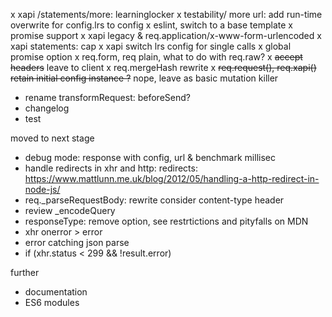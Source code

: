 x xapi /statements/more: learninglocker
x testability/ more url: add run-time overwrite for config.lrs to config
x eslint, switch to a base template
x promise support
x xapi legacy & req.application/x-www-form-urlencoded
x xapi statements: cap
x xapi switch lrs config for single calls
x global promise option
x req.form, req plain, what to do with req.raw?
x ~~accept headers~~ leave to client
x req.mergeHash rewrite
x ~~req.request(), req.xapi() retain initial config instance ?~~ nope, leave as basic mutation killer
- rename transformRequest: beforeSend?
- changelog
- test

moved to next stage

- debug mode: response with config, url & benchmark millisec
- handle redirects in xhr and http: redirects: https://www.mattlunn.me.uk/blog/2012/05/handling-a-http-redirect-in-node-js/
- req._parseRequestBody: rewrite consider content-type header
- review _encodeQuery
- responseType: remove option, see restrtictions and pityfalls on MDN
- xhr onerror > error
- error catching json parse
- if (xhr.status < 299 && !result.error)

further

- documentation
- ES6 modules

